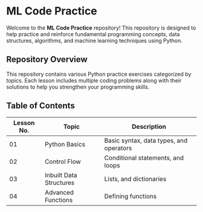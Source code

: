 # ML Code Practice

Welcome to the **ML Code Practice** repository! This repository is designed to help practice and reinforce fundamental programming concepts, data structures, algorithms, and machine learning techniques using Python.

## Repository Overview
This repository contains various Python practice exercises categorized by topics. Each lesson includes multiple coding problems along with their solutions to help you strengthen your programming skills.

## Table of Contents

| Lesson No. | Topic | Description |
|------------|-----------------|------------------------------------------------|
| 01 | Python Basics | Basic syntax, data types, and operators |
| 02 | Control Flow | Conditional statements, and loops |
| 03 | Inbuilt Data Structures | Lists, and dictionaries |
| 04 | Advanced Functions | Defining functions |
